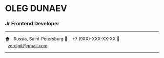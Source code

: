 # OLEG DUNAEV
### Jr Frontend Developer
---
&#127968; &nbsp; Russia, Saint-Petersburg
&#128241; &nbsp;&nbsp;&nbsp;+7 (9XX)-XXX-XX-XX
&#128231; &nbsp;&nbsp;yerolgit@gmail.com

---